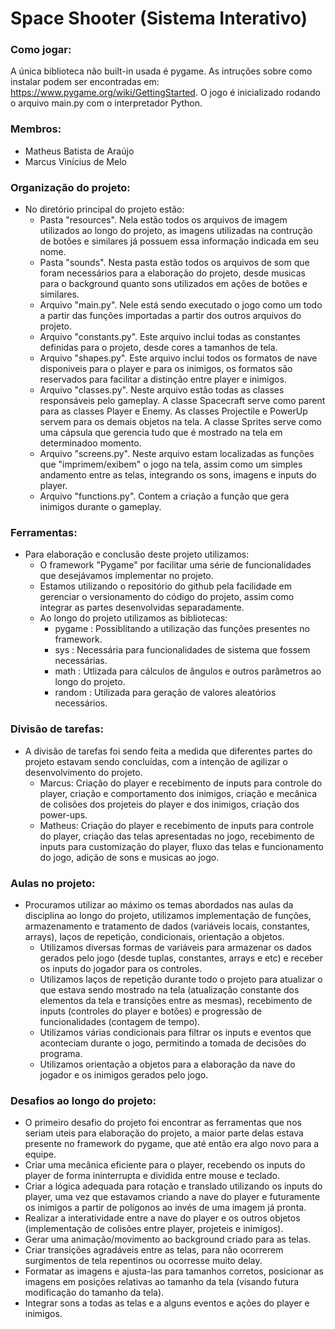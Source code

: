 # Space Shooter (Sistema Interativo)

### Como jogar:
A única biblioteca não built-in usada é pygame. As intruções sobre como instalar podem ser encontradas em: https://www.pygame.org/wiki/GettingStarted.
O jogo é inicializado rodando o arquivo main.py com o interpretador Python.

### Membros:
- Matheus Batista de Araújo
- Marcus Vinícius de Melo

### Organização do projeto:
- No diretório principal do projeto estão: 
    - Pasta "resources". Nela estão todos os arquivos de imagem utilizados ao longo do projeto, as imagens utilizadas na contrução de botões e similares já possuem essa informação indicada em seu nome.
    - Pasta "sounds". Nesta pasta estão todos os arquivos de som que foram necessários para a elaboração do projeto, desde musicas para o background quanto sons utilizados em ações de botões e similares.
    - Arquivo "main.py". Nele está sendo executado o jogo como um todo a partir das funções importadas a partir dos outros arquivos do projeto.
    - Arquivo "constants.py". Este arquivo inclui todas as constantes definidas para o projeto, desde cores a tamanhos de tela.
    - Arquivo "shapes.py". Este arquivo inclui todos os formatos de nave disponiveis para o player e para os inimigos, os formatos são reservados para facilitar a distinção entre player e inimigos.
    - Arquivo "classes.py". Neste arquivo estão todas as classes responsáveis pelo gameplay. A classe Spacecraft serve como parent para as classes Player e Enemy. As classes Projectile e PowerUp servem para os demais objetos na tela. A classe Sprites serve como uma cápsula que gerencia tudo que é mostrado na tela em determinadoo momento.
    - Arquivo "screens.py". Neste arquivo estam localizadas as funções que "imprimem/exibem" o jogo na tela, assim como um simples andamento entre as telas, integrando os sons, imagens e inputs do player.
    - Arquivo "functions.py". Contem a criação a função que gera inimigos durante o gameplay.

### Ferramentas:
- Para elaboração e conclusão deste projeto utilizamos:
    - O framework "Pygame" por facilitar uma série de funcionalidades que desejávamos implementar no projeto.
    - Estamos utilizando o repositório do github pela facilidade em gerenciar o versionamento do código do projeto, assim como integrar as partes desenvolvidas separadamente.
    - Ao longo do projeto utilizamos as bibliotecas:
        - pygame : Possiblitando a utilização das funções presentes no framework.
        - sys : Necessária para funcionalidades de sistema que fossem necessárias.
        - math : Utlizada para cálculos de ângulos e outros parâmetros ao longo do projeto.
        - random : Utilizada para geração de valores aleatórios necessários.

### Divisão de tarefas:
- A divisão de tarefas foi sendo feita a medida que diferentes partes do projeto estavam sendo concluídas, com a intenção de agilizar o desenvolvimento do projeto.
    - Marcus: Criação do player e recebimento de inputs para controle do player, criação e comportamento dos inimigos, criação e mecânica de colisões dos projeteis do player e dos inimigos, criação dos power-ups. 
    - Matheus: Criação do player e recebimento de inputs para controle do player, criação das telas apresentadas no jogo, recebimento de inputs para customização do player, fluxo das telas e funcionamento do jogo, adição de sons e musicas ao jogo.

### Aulas no projeto:
- Procuramos utilizar ao máximo os temas abordados nas aulas da disciplina ao longo do projeto, utilizamos implementação de funções, armazenamento e tratamento de dados (variáveis locais, constantes, arrays), laços de repetição, condicionais, orientação a objetos.
    - Utilizamos diversas formas de variáveis para armazenar os dados gerados pelo jogo (desde tuplas, constantes, arrays e etc) e receber os inputs do jogador para os controles.
    - Utilizamos laços de repetição durante todo o projeto para atualizar o que estava sendo mostrado na tela (atualização constante dos elementos da tela e transições entre as mesmas), recebimento de inputs (controles do player e botões) e progressão de funcionalidades (contagem de tempo).
    - Utilizamos várias condicionais para filtrar os inputs e eventos que aconteciam durante o jogo, permitindo a tomada de decisões do programa.
    - Utilizamos orientação a objetos para a elaboração da nave do jogador e os inimigos gerados pelo jogo.

### Desafios ao longo do projeto:
- O primeiro desafio do projeto foi encontrar as ferramentas que nos seriam uteis para elaboração do projeto, a maior parte delas estava presente no framework do pygame, que até então era algo novo para a equipe.
- Criar uma mecânica eficiente para o player, recebendo os inputs do player de forma ininterrupta e dividida entre mouse e teclado.
- Criar a lógica adequada para rotação e translado utilizando os inputs do player, uma vez que estavamos criando a nave do player e futuramente os inimigos a partir de polígonos ao invés de uma imagem já pronta.
- Realizar a interatividade entre a nave do player e os outros objetos (implementação de colisões entre player, projeteis e inimigos).
- Gerar uma animação/movimento ao background criado para as telas.
- Criar transições agradáveis entre as telas, para não ocorrerem surgimentos de tela repentinos ou ocorresse muito delay.
- Formatar as imagens e ajusta-las para tamanhos corretos, posicionar as imagens em posições relativas ao tamanho da tela (visando futura modificação do tamanho da tela).
- Integrar sons a todas as telas e a alguns eventos e ações do player e inimigos.          